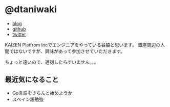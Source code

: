 # @dtaniwaki

- [blog](http://dtaniwaki.com/)
- [github](https://github.com/dtaniwaki)
- [twitter](https://twitter.com/dtaniwaki)

KAIZEN Platfrom Incでエンジニアをやっている谷脇と思います。
銀座周辺の人間ではないですが、興味があって参加させていただきます。

ちょっと遠いので、遅刻したらすいません。。。

## 最近気になること

- Go言語をきちんと始めようか
- スペイン語勉強
